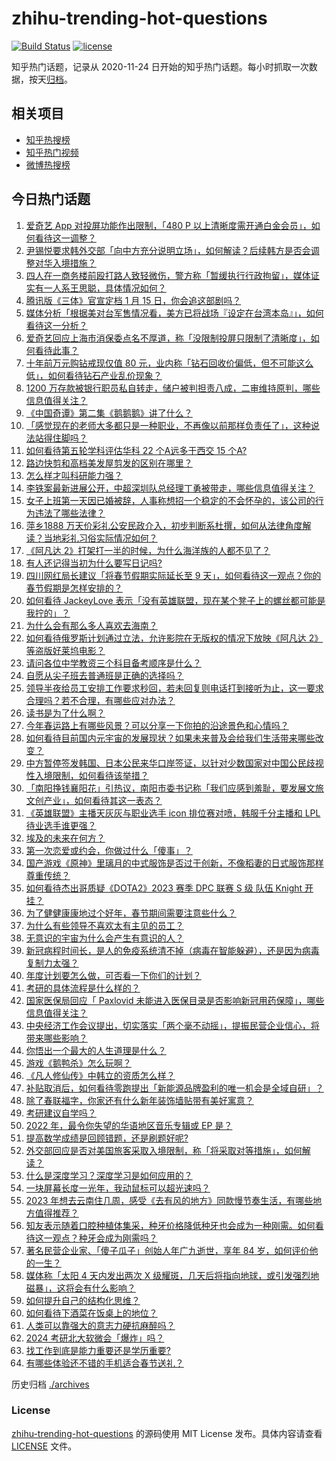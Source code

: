 # zhihu-trending-hot-questions

[![Build Status](https://github.com/justjavac/zhihu-trending-hot-questions/workflows/ci/badge.svg?branch=master)](https://github.com/justjavac/zhihu-trending-hot-questions/actions)
[![license](https://img.shields.io/github/license/justjavac/zhihu-trending-hot-questions)](https://github.com/justjavac/zhihu-trending-hot-questions/blob/master/LICENSE)

知乎热门话题，记录从 2020-11-24
日开始的知乎热门话题。每小时抓取一次数据，按天[归档](./archives)。

## 相关项目

- [知乎热搜榜](https://github.com/justjavac/zhihu-trending-top-search)
- [知乎热门视频](https://github.com/justjavac/zhihu-trending-hot-video)
- [微博热搜榜](https://github.com/justjavac/weibo-trending-hot-search)

## 今日热门话题

<!-- BEGIN -->
<!-- 最后更新时间 Fri Jan 13 2023 02:15:18 GMT+0800 (China Standard Time) -->

1. [爱奇艺 App 对投屏功能作出限制，「480 P 以上清晰度需开通白金会员」，如何看待这一调整？](https://www.zhihu.com/question/578253683)
1. [尹锡悦要求韩外交部「向中方充分说明立场」，如何解读？后续韩方是否会调整对华入境措施？](https://www.zhihu.com/question/578273612)
1. [四人在一商务楼前殴打路人致轻微伤，警方称「暂缓执行行政拘留」，媒体证实有一人系王思聪，具体情况如何？](https://www.zhihu.com/question/578269838)
1. [腾讯版《三体》官宣定档 1 月 15 日，你会追这部剧吗？](https://www.zhihu.com/question/578285527)
1. [媒体分析「根据美对台军售情况看，美方已将战场『设定在台湾本岛』」，如何看待这一分析？](https://www.zhihu.com/question/578059520)
1. [爱奇艺回应上海市消保委点名不厚道，称「没限制投屏只限制了清晰度」，如何看待此事？](https://www.zhihu.com/question/578296539)
1. [十年前万元购钻戒现仅值 80 元，业内称「钻石回收价偏低，但不可能这么低」，如何看待钻石产业乱价现象？](https://www.zhihu.com/question/578091253)
1. [1200 万存款被银行职员私自转走，储户被判担责八成，二审维持原判，哪些信息值得关注？](https://www.zhihu.com/question/578057497)
1. [《中国奇谭》第二集《鹅鹅鹅》讲了什么？](https://www.zhihu.com/question/576117987)
1. [「感觉现在的老师大多都只是一种职业，不再像以前那样负责任了」，这种说法站得住脚吗？](https://www.zhihu.com/question/577496386)
1. [如何看待第五轮学科评估华科 22 个A远多于西交 15 个A?](https://www.zhihu.com/question/577885190)
1. [路边快剪和高档美发屋剪发的区别在哪里？](https://www.zhihu.com/question/575753625)
1. [怎么样才叫科研能力强？](https://www.zhihu.com/question/431699092)
1. [李铁案最新进展公开，中超深圳队总经理丁勇被带走，哪些信息值得关注？](https://www.zhihu.com/question/578058599)
1. [女子上班第一天因已婚被辞，人事称想招一个稳定的不会怀孕的，该公司的行为违法了哪些法律？](https://www.zhihu.com/question/578256414)
1. [萍乡1888 万天价彩礼公安民政介入，初步判断系杜撰，如何从法律角度解读？当地彩礼习俗实际情况如何？](https://www.zhihu.com/question/578304434)
1. [《阿凡达 2》打架打一半的时候，为什么海洋族的人都不见了？](https://www.zhihu.com/question/572911711)
1. [有人还记得当初为什么要写日记吗?](https://www.zhihu.com/question/577339830)
1. [四川网红局长建议「将春节假期实际延长至 9 天」，如何看待这一观点？你的春节假期是怎样安排的？](https://www.zhihu.com/question/578255332)
1. [如何看待 JackeyLove 表示「没有英雄联盟，现在某个凳子上的螺丝都可能是我拧的」？](https://www.zhihu.com/question/577498664)
1. [为什么会有那么多人喜欢去海南？](https://www.zhihu.com/question/462902371)
1. [如何看待俄罗斯计划通过立法，允许影院在无版权的情况下放映《阿凡达 2》等盗版好莱坞电影？](https://www.zhihu.com/question/578065171)
1. [请问各位中学教资三个科目备考顺序是什么？](https://www.zhihu.com/question/479206225)
1. [自愿从尖子班去普通班是正确的选择吗？](https://www.zhihu.com/question/578323328)
1. [领导半夜给员工安排工作要求秒回，若未回复则电话打到接听为止，这一要求合理吗？若不合理，有哪些应对办法？](https://www.zhihu.com/question/572072205)
1. [读书是为了什么啊？](https://www.zhihu.com/question/566262966)
1. [今年春运路上有哪些风景？可以分享一下你拍的沿途景色和心情吗？](https://www.zhihu.com/question/577145671)
1. [如何看待目前国内元宇宙的发展现状？如果未来普及会给我们生活带来哪些改变？](https://www.zhihu.com/question/577541336)
1. [中方暂停签发韩国、日本公民来华口岸签证，以针对少数国家对中国公民歧视性入境限制，如何看待该举措？](https://www.zhihu.com/question/578087694)
1. [「南阳挣钱襄阳花」引热议，南阳市委书记称「我们应感到羞耻，要发展文旅文创产业」，如何看待其这一表态？](https://www.zhihu.com/question/577873287)
1. [《英雄联盟》主播天灰灰与职业选手 icon 排位赛对喷，韩服千分主播和 LPL 待业选手谁更强？](https://www.zhihu.com/question/578072456)
1. [埃及的未来在何方？](https://www.zhihu.com/question/550171824)
1. [第一次恋爱或约会，你做过什么「傻事」？](https://www.zhihu.com/question/578093689)
1. [国产游戏《原神》里璃月的中式服饰是否过于创新，不像稻妻的日式服饰那样尊重传统？](https://www.zhihu.com/question/571784243)
1. [如何看待杰出哥质疑《DOTA2》2023 赛季 DPC 联赛 S 级 队伍 Knight 开挂？](https://www.zhihu.com/question/578121226)
1. [为了健健康康地过个好年，春节期间需要注意些什么？](https://www.zhihu.com/question/578111639)
1. [为什么有些领导不喜欢太有主见的员工？](https://www.zhihu.com/question/562074341)
1. [无意识的宇宙为什么会产生有意识的人？](https://www.zhihu.com/question/572883480)
1. [新冠病程时间长，是人的免疫系统清不掉（病毒在智能躲避），还是因为病毒复制力太强？](https://www.zhihu.com/question/577998640)
1. [年度计划要怎么做，可否看一下你们的计划？](https://www.zhihu.com/question/436815135)
1. [考研的具体流程是什么样的？](https://www.zhihu.com/question/265779057)
1. [国家医保局回应「 Paxlovid 未能进入医保目录是否影响新冠用药保障」，哪些信息值得关注？](https://www.zhihu.com/question/578093199)
1. [中央经济工作会议提出，切实落实「两个毫不动摇」，提振民营企业信心，将带来哪些影响？](https://www.zhihu.com/question/577641290)
1. [你悟出一个最大的人生道理是什么？](https://www.zhihu.com/question/563871532)
1. [游戏《鹅鸭杀》怎么玩啊？](https://www.zhihu.com/question/576406653)
1. [《凡人修仙传》中韩立的资质怎么样？](https://www.zhihu.com/question/555151318)
1. [补贴取消后，如何看待零跑提出「新能源品牌盈利的唯一机会是全域自研」？](https://www.zhihu.com/question/578132089)
1. [除了春联福字，你家还有什么新年装饰墙贴带有美好寓意？](https://www.zhihu.com/question/572504347)
1. [考研建议自学吗？](https://www.zhihu.com/question/483570748)
1. [2022 年，最令你失望的华语地区音乐专辑或 EP 是？](https://www.zhihu.com/question/577708549)
1. [提高数学成绩是回顾错题，还是刷题好呢?](https://www.zhihu.com/question/576323667)
1. [外交部回应是否对美国旅客采取入境限制，称「将采取对等措施」，如何解读？](https://www.zhihu.com/question/577692641)
1. [什么是深度学习？深度学习是如何应用的？](https://www.zhihu.com/question/577909691)
1. [一块屏幕长度一光年，我动鼠标可以超光速吗？](https://www.zhihu.com/question/489466064)
1. [2023 年想去云南住几周，感受《去有风的地方》同款慢节奏生活，有哪些地方值得推荐？](https://www.zhihu.com/question/577660584)
1. [知友表示随着口腔种植体集采，种牙价格降低种牙也会成为一种刚需。如何看待这一观点？种牙会成为刚需吗？](https://www.zhihu.com/question/578136929)
1. [著名民营企业家、「傻子瓜子」创始人年广九逝世，享年 84 岁，如何评价他的一生？](https://www.zhihu.com/question/578288561)
1. [媒体称「太阳 4 天内发出两次 X 级耀斑，几天后将指向地球，或引发强烈地磁暴」，这将会有什么影响？](https://www.zhihu.com/question/577943044)
1. [如何提升自己的结构化思维？](https://www.zhihu.com/question/310079592)
1. [如何看待下酒菜在饭桌上的地位？](https://www.zhihu.com/question/578281754)
1. [人类可以靠强大的意志力硬抗麻醉吗？](https://www.zhihu.com/question/577148970)
1. [2024 考研北大软微会「爆炸」吗？](https://www.zhihu.com/question/576099460)
1. [找工作到底是能力重要还是学历重要?](https://www.zhihu.com/question/577660447)
1. [有哪些体验还不错的手机适合春节送礼？](https://www.zhihu.com/question/578267765)

<!-- END -->

历史归档 [./archives](./archives)

### License

[zhihu-trending-hot-questions](https://github.com/justjavac/zhihu-trending-hot-questions)
的源码使用 MIT License 发布。具体内容请查看 [LICENSE](./LICENSE) 文件。
